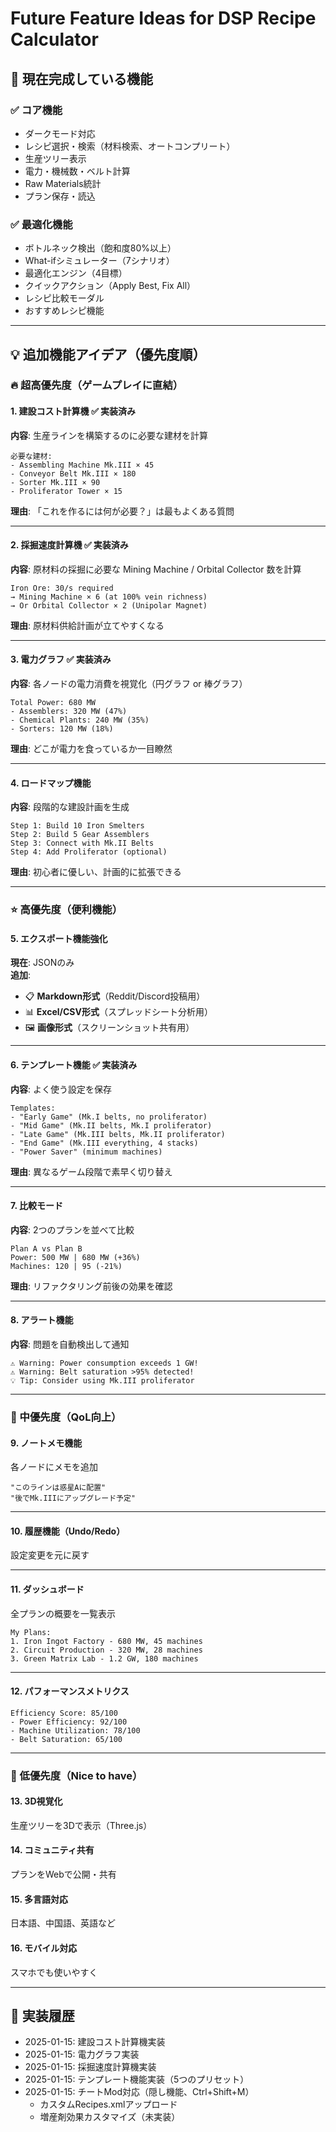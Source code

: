 # Future Feature Ideas for DSP Recipe Calculator

## 🎯 現在完成している機能

### ✅ コア機能
- ダークモード対応
- レシピ選択・検索（材料検索、オートコンプリート）
- 生産ツリー表示
- 電力・機械数・ベルト計算
- Raw Materials統計
- プラン保存・読込

### ✅ 最適化機能
- ボトルネック検出（飽和度80%以上）
- What-ifシミュレーター（7シナリオ）
- 最適化エンジン（4目標）
- クイックアクション（Apply Best, Fix All）
- レシピ比較モーダル
- おすすめレシピ機能

---

## 💡 追加機能アイデア（優先度順）

### 🔥 超高優先度（ゲームプレイに直結）

#### 1. 建設コスト計算機 ✅ 実装済み
**内容**: 生産ラインを構築するのに必要な建材を計算
```
必要な建材:
- Assembling Machine Mk.III × 45
- Conveyor Belt Mk.III × 180
- Sorter Mk.III × 90
- Proliferator Tower × 15
```
**理由**: 「これを作るには何が必要？」は最もよくある質問

---

#### 2. 採掘速度計算機 ✅ 実装済み
**内容**: 原材料の採掘に必要な Mining Machine / Orbital Collector 数を計算
```
Iron Ore: 30/s required
→ Mining Machine × 6 (at 100% vein richness)
→ Or Orbital Collector × 2 (Unipolar Magnet)
```
**理由**: 原材料供給計画が立てやすくなる

---

#### 3. 電力グラフ ✅ 実装済み
**内容**: 各ノードの電力消費を視覚化（円グラフ or 棒グラフ）
```
Total Power: 680 MW
- Assemblers: 320 MW (47%)
- Chemical Plants: 240 MW (35%)
- Sorters: 120 MW (18%)
```
**理由**: どこが電力を食っているか一目瞭然

---

#### 4. ロードマップ機能
**内容**: 段階的な建設計画を生成
```
Step 1: Build 10 Iron Smelters
Step 2: Build 5 Gear Assemblers
Step 3: Connect with Mk.II Belts
Step 4: Add Proliferator (optional)
```
**理由**: 初心者に優しい、計画的に拡張できる

---

### ⭐ 高優先度（便利機能）

#### 5. エクスポート機能強化
**現在**: JSONのみ  
**追加**: 
- 📋 **Markdown形式**（Reddit/Discord投稿用）
- 📊 **Excel/CSV形式**（スプレッドシート分析用）
- 🖼️ **画像形式**（スクリーンショット共有用）

---

#### 6. テンプレート機能 ✅ 実装済み
**内容**: よく使う設定を保存
```
Templates:
- "Early Game" (Mk.I belts, no proliferator)
- "Mid Game" (Mk.II belts, Mk.I proliferator)
- "Late Game" (Mk.III belts, Mk.II proliferator)
- "End Game" (Mk.III everything, 4 stacks)
- "Power Saver" (minimum machines)
```
**理由**: 異なるゲーム段階で素早く切り替え

---

#### 7. 比較モード
**内容**: 2つのプランを並べて比較
```
Plan A vs Plan B
Power: 500 MW | 680 MW (+36%)
Machines: 120 | 95 (-21%)
```
**理由**: リファクタリング前後の効果を確認

---

#### 8. アラート機能
**内容**: 問題を自動検出して通知
```
⚠️ Warning: Power consumption exceeds 1 GW!
⚠️ Warning: Belt saturation >95% detected!
💡 Tip: Consider using Mk.III proliferator
```

---

### 🌟 中優先度（QoL向上）

#### 9. ノートメモ機能
各ノードにメモを追加
```
"このラインは惑星Aに配置"
"後でMk.IIIにアップグレード予定"
```

---

#### 10. 履歴機能（Undo/Redo）
設定変更を元に戻す

---

#### 11. ダッシュボード
全プランの概要を一覧表示
```
My Plans:
1. Iron Ingot Factory - 680 MW, 45 machines
2. Circuit Production - 320 MW, 28 machines
3. Green Matrix Lab - 1.2 GW, 180 machines
```

---

#### 12. パフォーマンスメトリクス
```
Efficiency Score: 85/100
- Power Efficiency: 92/100
- Machine Utilization: 78/100
- Belt Saturation: 65/100
```

---

### 🎨 低優先度（Nice to have）

#### 13. 3D視覚化
生産ツリーを3Dで表示（Three.js）

#### 14. コミュニティ共有
プランをWebで公開・共有

#### 15. 多言語対応
日本語、中国語、英語など

#### 16. モバイル対応
スマホでも使いやすく

---

## 📅 実装履歴

- 2025-01-15: 建設コスト計算機実装
- 2025-01-15: 電力グラフ実装
- 2025-01-15: 採掘速度計算機実装
- 2025-01-15: テンプレート機能実装（5つのプリセット）
- 2025-01-15: チートMod対応（隠し機能、Ctrl+Shift+M）
  - カスタムRecipes.xmlアップロード
  - 増産剤効果カスタマイズ（未実装）
